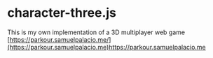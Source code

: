 # character-three.js
This is my own implementation of a 3D multiplayer web game
[https://parkour.samuelpalacio.me/](https://parkour.samuelpalacio.me)https://parkour.samuelpalacio.me
